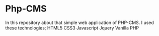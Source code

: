 # Php-CMS
In this repository about that simple web application of PHP-CMS.
I used these technologies;
HTML5
CSS3
Javascript
Jquery
Vanilla PHP


